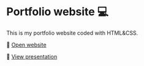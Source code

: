 # Portfolio website 💻

This is my portfolio website coded with HTML&CSS.

🔗 [Open website](https://camigammeri.github.io/)

📁 [View presentation](https://drive.google.com/file/d/1aCMIg_ua1StD61NwzbMJCiSjFMvJmDV7/view?usp=drive_link)
